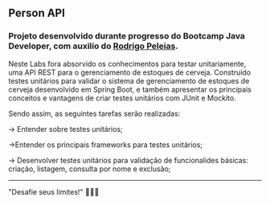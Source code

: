 <h2> Person API </h2>
<h3>
Projeto desenvolvido durante progresso do Bootcamp Java Developer, com auxilío do <a href="https://github.com/rpeleias-v1/">Rodrigo Peleias</a>. 
</h3>

Neste Labs fora absorvido os conhecimentos para testar unitariamente, uma API REST para o gerenciamento de estoques de cerveja. Construído testes unitários para validar o sistema de gerenciamento de estoques de cerveja desenvolvido em Spring Boot, e também apresentar os principais conceitos e vantagens de criar testes unitários com JUnit e Mockito.

Sendo assim, as seguintes tarefas serão realizadas:

-> Entender sobre testes unitários;

->Entender os principais frameworks para testes unitários;

-> Desenvolver testes unitários para validação de funcionalides básicas: criação, listagem, consulta por nome e exclusão;


---------------------------------

"Desafie seus limites!"
🚀🚀🚀
